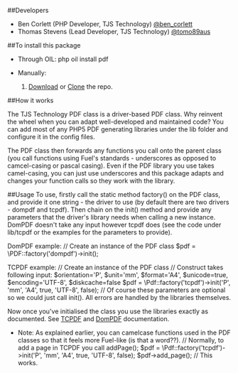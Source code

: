 ##Developers
* Ben Corlett (PHP Developer, TJS Technology) [@ben_corlett](http://twitter.com/ben_corlett)
* Thomas Stevens (Lead Developer, TJS Technology) [@tomo89aus](http://twitter.com/tomo89aus)

##To install this package

* Through OIL:
	php oil install pdf

* Manually:
	1. [Download](https://github.com/TJS-Technology/fuel-pdf/zipball/master) or [Clone](https://github.com/TJS-Technology/fuel-pdf) the repo.

##How it works

The TJS Technology PDF class is a driver-based PDF class. Why reinvent the wheel when you can adapt well-developed and maintained code?
You can add most of any PHP5 PDF generating libraries under the lib folder and configure it in the config files.

The PDF class then forwards any functions you call onto the parent class (you call functions using Fuel's standards - underscores as opposed to camcel-casing or pascal casing).
Even if the PDF library you use takes camel-casing, you can just use underscores and this package adapts and changes your function calls so they work with the library.

##Usage
To use, firstly call the static method factory() on the PDF class, and provide it one string - the driver to use (by default there are two drivers - dompdf and tcpdf).
Then chain on the init() method and provide any parameters that the driver's library needs when calling a new instance. DomPDF doesn't take any input however tcpdf does (see the code under lib/tcpdf or the examples for the parameters to provide).

DomPDF example:
		// Create an instance of the PDF class
		$pdf = \PDF::factory('dompdf')->init();

TCPDF example:
		// Create an instance of the PDF class
		// Construct takes following input: $orientation='P', $unit='mm', $format='A4', $unicode=true, $encoding='UTF-8', $diskcache=false
		$pdf = \Pdf::factory('tcpdf')->init('P', 'mm', 'A4', true, 'UTF-8', false);
		// Of course these parameters are optional so we could just call init(). All errors are handled by the libraries themselves.

Now once you've initialised the class you use the libraries exactly as documented. See [TCPDF](http://www.tcpdf.org/) and [DomPDF](http://code.google.com/p/dompdf/) documentation.

* Note: As explained earlier, you can camelcase functions used in the PDF classes so that it feels more Fuel-like (is that a word??).
		// Normally, to add a page in TCPDF you call addPage();
		$pdf = \Pdf::factory('tcpdf')->init('P', 'mm', 'A4', true, 'UTF-8', false);
		$pdf->add_page(); // This works.